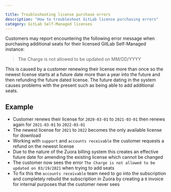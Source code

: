 ```yaml
---

title: Troubleshooting license purchase errors
description: "How to troubleshoot GitLab license purchasing errors"
category: GitLab Self-Managed licenses
---
```



Customers may report encountering the following error message when purchasing additional seats for their licensed GitLab Self-Managed instance:

> The Charge is not allowed to be updated on MM/DD/YYYY

This is caused by a customer renewing their license more than once so the newest license starts at a future date more than a year into the future and then refunding the future dated license.  The future dating in the system causes problems with the present such as being able to add additional seats.

## Example

- Customer renews their license for `2020-03-01` to `2021-03-01` then renews again for `2021-03-01` to `2022-03-01`
- The newest license for `2021` to `2022` becomes the only available license for download
- Working with `support` and `accounts receivable` the customer requests a refund on the newest license
- Due to the nature of the Zuora billing system this creates an effective future date for amending the existing license which cannot be changed
- The customer now sees the error `The Charge is not allowed to be updated on 03/19/2021` when trying to add seats
- To fix this the `accounts receivable` team need to go into the subscription and completely rebuild the subscription in Zuora by creating a `0` invoice for internal purposes that the customer never sees
